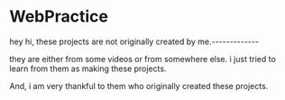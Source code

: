 # WebPractice
hey hi, these projects are not originally created by me.-------------

they are either from some videos or from somewhere else. i just tried to learn from them as making these projects. 

And, i am very thankful to them who originally created these projects. 
